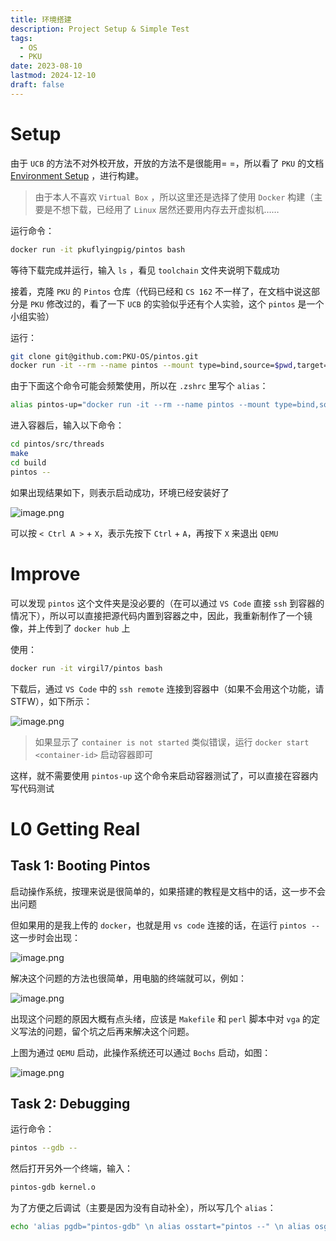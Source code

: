 ```yaml
---
title: 环境搭建
description: Project Setup & Simple Test
tags:
  - OS
  - PKU
date: 2023-08-10
lastmod: 2024-12-10
draft: false
---
```


# Setup

由于 `UCB` 的方法不对外校开放，开放的方法不是很能用= =，所以看了 `PKU` 的文档 [Environment Setup](https://alfredthiel.gitbook.io/pintosbook/getting-started/environment-setup) ，进行构建。

> 由于本人不喜欢 `Virtual Box` ，所以这里还是选择了使用 `Docker` 构建（主要是不想下载，已经用了 `Linux` 居然还要用内存去开虚拟机……

运行命令：

```bash
docker run -it pkuflyingpig/pintos bash
```

等待下载完成并运行，输入 `ls` ，看见 `toolchain` 文件夹说明下载成功

接着，克隆 `PKU` 的 `Pintos` 仓库（代码已经和 `CS 162` 不一样了，在文档中说这部分是 `PKU` 修改过的，看了一下 `UCB` 的实验似乎还有个人实验，这个 `pintos` 是一个小组实验）

运行：

```bash
git clone git@github.com:PKU-OS/pintos.git
docker run -it --rm --name pintos --mount type=bind,source=$pwd,target=/home/PKUOS/pintos pkuflyingpig/pintos bash
```

由于下面这个命令可能会频繁使用，所以在 `.zshrc` 里写个 `alias`：

```bash
alias pintos-up="docker run -it --rm --name pintos --mount type=bind,source=$pwd,target=/home/PKUOS/pintos pkuflyingpig/pintos"
```

进入容器后，输入以下命令：

```bash
cd pintos/src/threads
make
cd build
pintos --
```

如果出现结果如下，则表示启动成功，环境已经安装好了

![image.png](https://virgil-civil-1311056353.cos.ap-shanghai.myqcloud.com/img/20230810233232.png)

可以按 `< Ctrl A >` + `X`，表示先按下 `Ctrl` + `A`，再按下 `X` 来退出 `QEMU`

# Improve

可以发现 `pintos` 这个文件夹是没必要的（在可以通过 `VS Code` 直接 `ssh` 到容器的情况下），所以可以直接把源代码内置到容器之中，因此，我重新制作了一个镜像，并上传到了 `docker hub` 上

使用：

```bash
docker run -it virgil7/pintos bash
```

下载后，通过 `VS Code` 中的 `ssh remote` 连接到容器中（如果不会用这个功能，请 STFW），如下所示：

![image.png](https://virgil-civil-1311056353.cos.ap-shanghai.myqcloud.com/img/20230811145121.png)

> 如果显示了 `container is not started` 类似错误，运行 `docker start <container-id>` 启动容器即可

这样，就不需要使用 `pintos-up` 这个命令来启动容器测试了，可以直接在容器内写代码测试

# L0 Getting Real

## Task 1: Booting Pintos

启动操作系统，按理来说是很简单的，如果搭建的教程是文档中的话，这一步不会出问题

但如果用的是我上传的 `docker`，也就是用 `vs code` 连接的话，在运行 `pintos --` 这一步时会出现：

![image.png](https://virgil-civil-1311056353.cos.ap-shanghai.myqcloud.com/img/20230811155843.png)

解决这个问题的方法也很简单，用电脑的终端就可以，例如：

![image.png](https://virgil-civil-1311056353.cos.ap-shanghai.myqcloud.com/img/20230811155927.png)

出现这个问题的原因大概有点头绪，应该是 `Makefile` 和 `perl` 脚本中对 `vga` 的定义写法的问题，留个坑之后再来解决这个问题。

上图为通过 `QEMU` 启动，此操作系统还可以通过 `Bochs` 启动，如图：

![image.png](https://virgil-civil-1311056353.cos.ap-shanghai.myqcloud.com/img/20230811160231.png)

## Task 2: Debugging

运行命令：

```bash
pintos --gdb --
```

然后打开另外一个终端，输入：

```bash
pintos-gdb kernel.o
```

为了方便之后调试（主要是因为没有自动补全），所以写几个 `alias`：

```bash
echo 'alias pgdb="pintos-gdb" \n alias osstart="pintos --" \n alias osgdb="pintos --gdb --" ' >> ~/.bashrc
```
